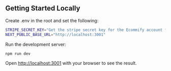## Getting Started Locally

Create .env in the root and set the following:

```bash
STRIPE_SECRET_KEY="Get the stripe secret key for the Ecommify account from keep API Keys"
NEXT_PUBLIC_BASE_URL="http://localhost:3001"
```

Run the development server:

```bash
npm run dev
```

Open [http://localhost:3001](http://localhost:3001) with your browser to see the result.